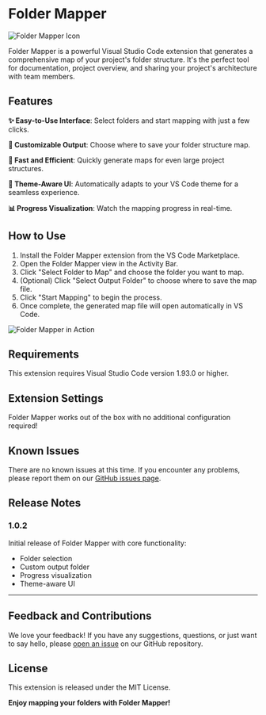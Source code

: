 # Folder Mapper

![Folder Mapper Icon](https://raw.githubusercontent.com/m0n0t0ny/folder-mapper/main/images/folder-mapper-icon.png)

Folder Mapper is a powerful Visual Studio Code extension that generates a comprehensive map of your project's folder structure. It's the perfect tool for documentation, project overview, and sharing your project's architecture with team members.

## Features

**✨ Easy-to-Use Interface**: Select folders and start mapping with just a few clicks.

**📁 Customizable Output**: Choose where to save your folder structure map.

**🚀 Fast and Efficient**: Quickly generate maps for even large project structures.

**🎨 Theme-Aware UI**: Automatically adapts to your VS Code theme for a seamless experience.

**📊 Progress Visualization**: Watch the mapping progress in real-time.

## How to Use

1. Install the Folder Mapper extension from the VS Code Marketplace.
2. Open the Folder Mapper view in the Activity Bar.
3. Click "Select Folder to Map" and choose the folder you want to map.
4. (Optional) Click "Select Output Folder" to choose where to save the map file.
5. Click "Start Mapping" to begin the process.
6. Once complete, the generated map file will open automatically in VS Code.

![Folder Mapper in Action](https://raw.githubusercontent.com/m0n0t0ny/folder-mapper/main/images/folder-mapper-demo.gif)

## Requirements

This extension requires Visual Studio Code version 1.93.0 or higher.

## Extension Settings

Folder Mapper works out of the box with no additional configuration required!

## Known Issues

There are no known issues at this time. If you encounter any problems, please report them on our [GitHub issues page](https://github.com/m0n0t0ny/folder-mapper/issues).

## Release Notes

### 1.0.2

Initial release of Folder Mapper with core functionality:

- Folder selection
- Custom output folder
- Progress visualization
- Theme-aware UI

---

## Feedback and Contributions

We love your feedback! If you have any suggestions, questions, or just want to say hello, please [open an issue](https://github.com/m0n0t0ny/folder-mapper/issues) on our GitHub repository.

## License

This extension is released under the MIT License.

**Enjoy mapping your folders with Folder Mapper!**
